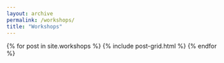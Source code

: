 ```yaml
---
layout: archive
permalink: /workshops/
title: "Workshops"
---
```


<div class="tiles">
{% for post in site.workshops %}
	{% include post-grid.html %}
{% endfor %}
</div><!-- /.tiles -->